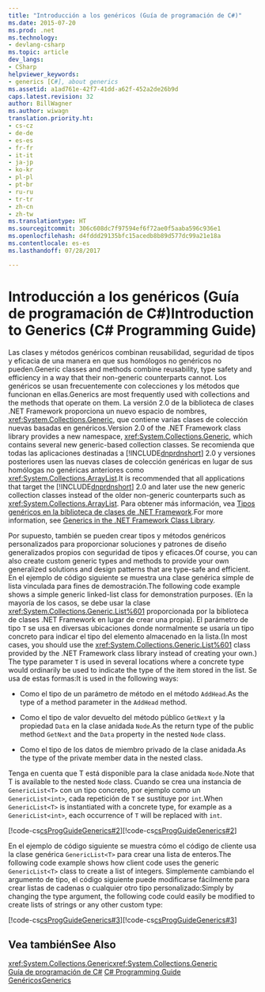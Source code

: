 ```yaml
---
title: "Introducción a los genéricos (Guía de programación de C#)"
ms.date: 2015-07-20
ms.prod: .net
ms.technology:
- devlang-csharp
ms.topic: article
dev_langs:
- CSharp
helpviewer_keywords:
- generics [C#], about generics
ms.assetid: a1ad761e-42f7-41dd-a62f-452a2de26b9d
caps.latest.revision: 32
author: BillWagner
ms.author: wiwagn
translation.priority.ht:
- cs-cz
- de-de
- es-es
- fr-fr
- it-it
- ja-jp
- ko-kr
- pl-pl
- pt-br
- ru-ru
- tr-tr
- zh-cn
- zh-tw
ms.translationtype: HT
ms.sourcegitcommit: 306c608dc7f97594ef6f72ae0f5aaba596c936e1
ms.openlocfilehash: d4fddd29135bfc15acedb8b89d577dc99a21e18a
ms.contentlocale: es-es
ms.lasthandoff: 07/28/2017

---
```

# <a name="introduction-to-generics-c-programming-guide"></a><span data-ttu-id="32dda-102">Introducción a los genéricos (Guía de programación de C#)</span><span class="sxs-lookup"><span data-stu-id="32dda-102">Introduction to Generics (C# Programming Guide)</span></span>
<span data-ttu-id="32dda-103">Las clases y métodos genéricos combinan reusabilidad, seguridad de tipos y eficacia de una manera en que sus homólogos no genéricos no pueden.</span><span class="sxs-lookup"><span data-stu-id="32dda-103">Generic classes and methods combine reusability, type safety and efficiency in a way that their non-generic counterparts cannot.</span></span> <span data-ttu-id="32dda-104">Los genéricos se usan frecuentemente con colecciones y los métodos que funcionan en ellas.</span><span class="sxs-lookup"><span data-stu-id="32dda-104">Generics are most frequently used with collections and the methods that operate on them.</span></span> <span data-ttu-id="32dda-105">La versión 2.0 de la biblioteca de clases .NET Framework proporciona un nuevo espacio de nombres, <xref:System.Collections.Generic>, que contiene varias clases de colección nuevas basadas en genéricos.</span><span class="sxs-lookup"><span data-stu-id="32dda-105">Version 2.0 of the .NET Framework class library provides a new namespace, <xref:System.Collections.Generic>, which contains several new generic-based collection classes.</span></span> <span data-ttu-id="32dda-106">Se recomienda que todas las aplicaciones destinadas a [!INCLUDE[dnprdnshort](~/includes/dnprdnshort-md.md)] 2.0 y versiones posteriores usen las nuevas clases de colección genéricas en lugar de sus homólogas no genéricas anteriores como <xref:System.Collections.ArrayList>.</span><span class="sxs-lookup"><span data-stu-id="32dda-106">It is recommended that all applications that target the [!INCLUDE[dnprdnshort](~/includes/dnprdnshort-md.md)] 2.0 and later use the new generic collection classes instead of the older non-generic counterparts such as <xref:System.Collections.ArrayList>.</span></span> <span data-ttu-id="32dda-107">Para obtener más información, vea [Tipos genéricos en la biblioteca de clases de .NET Framework](../../../csharp/programming-guide/generics/generics-in-the-net-framework-class-library.md).</span><span class="sxs-lookup"><span data-stu-id="32dda-107">For more information, see [Generics in the .NET Framework Class Library](../../../csharp/programming-guide/generics/generics-in-the-net-framework-class-library.md).</span></span>  
  
 <span data-ttu-id="32dda-108">Por supuesto, también se pueden crear tipos y métodos genéricos personalizados para proporcionar soluciones y patrones de diseño generalizados propios con seguridad de tipos y eficaces.</span><span class="sxs-lookup"><span data-stu-id="32dda-108">Of course, you can also create custom generic types and methods to provide your own generalized solutions and design patterns that are type-safe and efficient.</span></span> <span data-ttu-id="32dda-109">En el ejemplo de código siguiente se muestra una clase genérica simple de lista vinculada para fines de demostración.</span><span class="sxs-lookup"><span data-stu-id="32dda-109">The following code example shows a simple generic linked-list class for demonstration purposes.</span></span> <span data-ttu-id="32dda-110">(En la mayoría de los casos, se debe usar la clase <xref:System.Collections.Generic.List%601> proporcionada por la biblioteca de clases .NET Framework en lugar de crear una propia). El parámetro de tipo `T` se usa en diversas ubicaciones donde normalmente se usaría un tipo concreto para indicar el tipo del elemento almacenado en la lista.</span><span class="sxs-lookup"><span data-stu-id="32dda-110">(In most cases, you should use the <xref:System.Collections.Generic.List%601> class provided by the .NET Framework class library instead of creating your own.) The type parameter `T` is used in several locations where a concrete type would ordinarily be used to indicate the type of the item stored in the list.</span></span> <span data-ttu-id="32dda-111">Se usa de estas formas:</span><span class="sxs-lookup"><span data-stu-id="32dda-111">It is used in the following ways:</span></span>  
  
-   <span data-ttu-id="32dda-112">Como el tipo de un parámetro de método en el método `AddHead`.</span><span class="sxs-lookup"><span data-stu-id="32dda-112">As the type of a method parameter in the `AddHead` method.</span></span>  
  
-   <span data-ttu-id="32dda-113">Como el tipo de valor devuelto del método público `GetNext` y la propiedad `Data` en la clase anidada `Node`.</span><span class="sxs-lookup"><span data-stu-id="32dda-113">As the return type of the public method `GetNext` and the `Data` property in the nested `Node` class.</span></span>  
  
-   <span data-ttu-id="32dda-114">Como el tipo de los datos de miembro privado de la clase anidada.</span><span class="sxs-lookup"><span data-stu-id="32dda-114">As the type of the private member data in the nested class.</span></span>  
  
 <span data-ttu-id="32dda-115">Tenga en cuenta que T está disponible para la clase anidada `Node`.</span><span class="sxs-lookup"><span data-stu-id="32dda-115">Note that T is available to the nested `Node` class.</span></span> <span data-ttu-id="32dda-116">Cuando se crea una instancia de `GenericList<T>` con un tipo concreto, por ejemplo como un `GenericList<int>`, cada repetición de `T` se sustituye por `int`.</span><span class="sxs-lookup"><span data-stu-id="32dda-116">When `GenericList<T>` is instantiated with a concrete type, for example as a `GenericList<int>`, each occurrence of `T` will be replaced with `int`.</span></span>  
  
 <span data-ttu-id="32dda-117">[!code-cs[csProgGuideGenerics#2](../../../csharp/programming-guide/generics/codesnippet/CSharp/introduction-to-generics_1.cs)]</span><span class="sxs-lookup"><span data-stu-id="32dda-117">[!code-cs[csProgGuideGenerics#2](../../../csharp/programming-guide/generics/codesnippet/CSharp/introduction-to-generics_1.cs)]</span></span>  
  
 <span data-ttu-id="32dda-118">En el ejemplo de código siguiente se muestra cómo el código de cliente usa la clase genérica `GenericList<T>` para crear una lista de enteros.</span><span class="sxs-lookup"><span data-stu-id="32dda-118">The following code example shows how client code uses the generic `GenericList<T>` class to create a list of integers.</span></span> <span data-ttu-id="32dda-119">Simplemente cambiando el argumento de tipo, el código siguiente puede modificarse fácilmente para crear listas de cadenas o cualquier otro tipo personalizado:</span><span class="sxs-lookup"><span data-stu-id="32dda-119">Simply by changing the type argument, the following code could easily be modified to create lists of strings or any other custom type:</span></span>  
  
 <span data-ttu-id="32dda-120">[!code-cs[csProgGuideGenerics#3](../../../csharp/programming-guide/generics/codesnippet/CSharp/introduction-to-generics_2.cs)]</span><span class="sxs-lookup"><span data-stu-id="32dda-120">[!code-cs[csProgGuideGenerics#3](../../../csharp/programming-guide/generics/codesnippet/CSharp/introduction-to-generics_2.cs)]</span></span>  
  
## <a name="see-also"></a><span data-ttu-id="32dda-121">Vea también</span><span class="sxs-lookup"><span data-stu-id="32dda-121">See Also</span></span>  
 <span data-ttu-id="32dda-122"><xref:System.Collections.Generic></span><span class="sxs-lookup"><span data-stu-id="32dda-122"><xref:System.Collections.Generic></span></span>   
 <span data-ttu-id="32dda-123">[Guía de programación de C#](../../../csharp/programming-guide/index.md) </span><span class="sxs-lookup"><span data-stu-id="32dda-123">[C# Programming Guide](../../../csharp/programming-guide/index.md) </span></span>  
 [<span data-ttu-id="32dda-124">Genéricos</span><span class="sxs-lookup"><span data-stu-id="32dda-124">Generics</span></span>](../../../csharp/programming-guide/generics/index.md)

